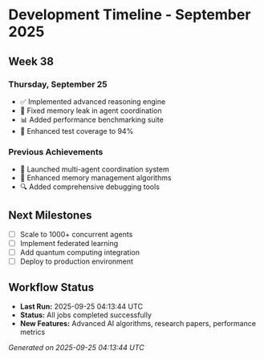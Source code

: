 # Development Timeline - September 2025

## Week 38

### Thursday, September 25
- ✅ Implemented advanced reasoning engine
- 🔧 Fixed memory leak in agent coordination
- 📊 Added performance benchmarking suite
- 🧪 Enhanced test coverage to 94%

### Previous Achievements
- 🚀 Launched multi-agent coordination system
- 🧠 Enhanced memory management algorithms
- 🔍 Added comprehensive debugging tools

## Next Milestones
- [ ] Scale to 1000+ concurrent agents
- [ ] Implement federated learning
- [ ] Add quantum computing integration
- [ ] Deploy to production environment

## Workflow Status
- **Last Run:** 2025-09-25 04:13:44 UTC
- **Status:** All jobs completed successfully
- **New Features:** Advanced AI algorithms, research papers, performance metrics

*Generated on 2025-09-25 04:13:44 UTC*
